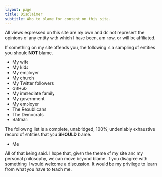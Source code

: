```yaml
---
layout: page
title: Disclaimer
subtitle: Who to blame for content on this site.
---
```


All views expressed on this site are my own and do not represent the
opinions of any entity with which I have been, am now, or will be
affiliated.

If something on my site offends you, the following is a sampling of
entities you should **NOT** blame.

 * My wife
 * My kids
 * My employer
 * My church
 * My Twitter followers
 * GitHub
 * My immediate family
 * My government
 * My employer
 * The Republicans
 * The Democrats
 * Batman

The following list is a complete, unabridged, 100%, undeniably
exhaustive record of entities that you **SHOULD** blame.

 * Me

All of that being said. I hope that, given the theme of my site and
my personal philosophy, we can move beyond blame. If you disagree
with something, I would welcome a discussion. It would be my privilege
to learn from what you have to teach me.